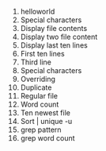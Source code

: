 1. helloworld
2. Special characters
3. Display file contents
4. Display two file content
5. Display last ten lines
6. First ten lines
7. Third line
8. Special characters
9. Overriding
10. Duplicate
11. Regular file
12. Word count
13. Ten newest file
14. Sort | unique -u
15. grep pattern
16. grep word count
